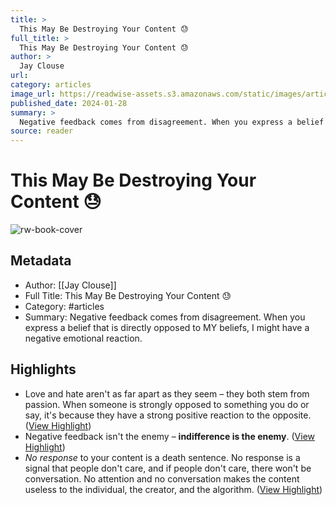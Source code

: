 ```yaml
---
title: >
  This May Be Destroying Your Content 😓
full_title: >
  This May Be Destroying Your Content 😓
author: >
  Jay Clouse
url: 
category: articles
image_url: https://readwise-assets.s3.amazonaws.com/static/images/article0.00998d930354.png
published_date: 2024-01-28
summary: >
  Negative feedback comes from disagreement. When you express a belief that is directly opposed to MY beliefs, I might have a negative emotional reaction.
source: reader
---
```

# This May Be Destroying Your Content 😓

![rw-book-cover](https://readwise-assets.s3.amazonaws.com/static/images/article0.00998d930354.png)

## Metadata
- Author: [[Jay Clouse]]
- Full Title: This May Be Destroying Your Content 😓
- Category: #articles
- Summary: Negative feedback comes from disagreement. When you express a belief that is directly opposed to MY beliefs, I might have a negative emotional reaction.

## Highlights
- Love and hate aren't as far apart as they seem – they both stem from passion. When someone is strongly opposed to something you do or say, it's because they have a strong positive reaction to the opposite. ([View Highlight](https://read.readwise.io/read/01hnd8d3qw86vz14zps8qzn6c2))
- Negative feedback isn't the enemy – **indifference is the enemy**. ([View Highlight](https://read.readwise.io/read/01hnd8dkjh520k0g0xtj0zvqcf))
- *No response* to your content is a death sentence. No response is a signal that people don't care, and if people don't care, there won't be conversation. No attention and no conversation makes the content useless to the individual, the creator, and the algorithm. ([View Highlight](https://read.readwise.io/read/01hnd8ebshatj4rp9vc3kj1bee))


